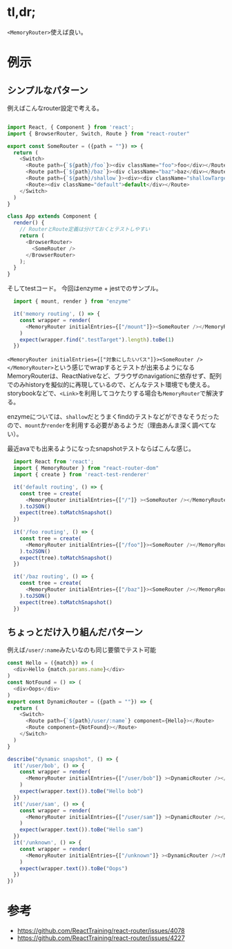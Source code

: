
# tl,dr;
`<MemoryRouter>`使えば良い。

# 例示

## シンプルなパターン
例えばこんなrouter設定で考える。

```js

import React, { Component } from 'react';
import { BrowserRouter, Switch, Route } from "react-router"

export const SomeRouter = ({path = ""}) => {
  return (
    <Switch>
      <Route path={`${path}/foo`}><div className="foo">foo</div></Route>
      <Route path={`${path}/baz`}><div className="baz">baz</div></Route>
      <Route path={`${path}/shallow`}><div><div className="shallowTarget">shallow</div></div></Route>
      <Route><div className="default">default</div></Route>
    </Switch>
  )
}

class App extends Component {
  render() {
    // RouterとRoute定義は分けておくとテストしやすい
    return (
      <BrowserRouter>
        <SomeRouter />
      </BrowserRouter>
    );
  }
}
```

そしてtestコード。
今回はenzyme + jestでのサンプル。

```js
  import { mount, render } from "enzyme"

  it('memory routing', () => {
    const wrapper = render(
      <MemoryRouter initialEntries={["/mount"]}><SomeRouter /></MemoryRouter>
    )
    expect(wrapper.find(".testTarget").length).toBe(1)
  })
```
`<MemoryRouter initialEntries={["対象にしたいパス"]}><SomeRouter /></MemoryRouter>`という感じでwrapするとテストが出来るようになる
MemoryRouterは、ReactNativeなど、ブラウザのnavigationに依存せず、配列でのみhistoryを擬似的に再現しているので、どんなテスト環境でも使える。
storybookなどで、`<Link>`を利用してコケたりする場合も`MemoryRouter`で解決する。

enzymeについては、`shallow`だとうまくfindのテストなどができなそうだったので、`mount`か`render`を利用する必要があるようだ（理由あんま深く調べてない）。

最近avaでも出来るようになったsnapshotテストならばこんな感じ。

```js
  import React from 'react';
  import { MemoryRouter } from "react-router-dom"
  import { create } from 'react-test-renderer'

  it('default routing', () => {
    const tree = create(
      <MemoryRouter initialEntries={["/"]} ><SomeRouter /></MemoryRouter>
    ).toJSON()
    expect(tree).toMatchSnapshot()  
  })
  
  it('/foo routing', () => {
    const tree = create(
      <MemoryRouter initialEntries={["/foo"]}><SomeRouter /></MemoryRouter>
    ).toJSON()
    expect(tree).toMatchSnapshot()  
  })

  it('/baz routing', () => {
    const tree = create(
      <MemoryRouter initialEntries={["/baz"]}><SomeRouter /></MemoryRouter>
    ).toJSON()
    expect(tree).toMatchSnapshot()  
  })
```

## ちょっとだけ入り組んだパターン

例えば`/user/:name`みたいなのも同じ要領でテスト可能

```js
const Hello = ({match}) => (
  <div>Hello {match.params.name}</div>
)
const NotFound = () => (
  <div>Oops</div>
)
export const DynamicRouter = ({path = ""}) => {
  return (
    <Switch>
      <Route path={`${path}/user/:name`} component={Hello}></Route>
      <Route component={NotFound}></Route>
    </Switch>
  )
}
```
```js
describe("dynamic snapshot", () => {
  it('/user/bob', () => {
    const wrapper = render(
      <MemoryRouter initialEntries={["/user/bob"]} ><DynamicRouter /></MemoryRouter>
    )
    expect(wrapper.text()).toBe("Hello bob")
  })
  it('/user/sam', () => {
    const wrapper = render(
      <MemoryRouter initialEntries={["/user/sam"]} ><DynamicRouter /></MemoryRouter>
    )
    expect(wrapper.text()).toBe("Hello sam")
  })
  it('/unknown', () => {
    const wrapper = render(
      <MemoryRouter initialEntries={["/unknown"]} ><DynamicRouter /></MemoryRouter>
    )
    expect(wrapper.text()).toBe("Oops")
  })
})
```

# 参考
* https://github.com/ReactTraining/react-router/issues/4078
* https://github.com/ReactTraining/react-router/issues/4227
